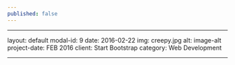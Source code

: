 ```yaml
---
published: false
---
```


---
layout: default
modal-id: 9
date: 2016-02-22
img: creepy.jpg
alt: image-alt
project-date: FEB 2016
client: Start Bootstrap
category: Web Development

---

